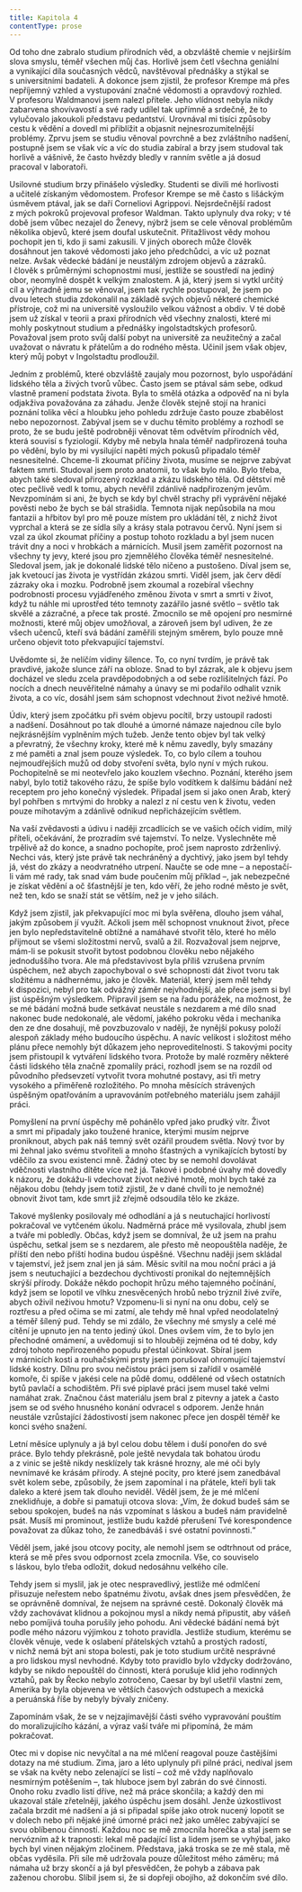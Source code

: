 ```yaml
---
title: Kapitola 4
contentType: prose
---
```


<section>

Od toho dne zabralo studium přírodních věd, a obzvláště chemie v nejširším slova smyslu, téměř všechen můj čas. Horlivě jsem četl všechna geniální a vynikající díla současných vědců, navštěvoval přednášky a stýkal se s universitními badateli. A dokonce jsem zjistil, že profesor Krempe má přes nepříjemný vzhled a vystupování značné vědomosti a opravdový rozhled. V profesoru Waldmanovi jsem nalezl přítele. Jeho vlídnost nebyla nikdy zabarvena shovívavostí a své rady udílel tak upřímně a srdečně, že to vylučovalo jakoukoli představu pedantství. Urovnával mi tisíci způsoby cestu k vědění a dovedl mi přiblížit a objasnit nejnesrozumitelnější problémy. Zprvu jsem se studiu věnoval povrchně a bez zvláštního nadšení, postupně jsem se však víc a víc do studia zabíral a brzy jsem studoval tak horlivě a vášnivě, že často hvězdy bledly v ranním světle a já dosud pracoval v laboratoři.

Usilovné studium brzy přinášelo výsledky. Studenti se divili mé horlivosti a učitelé získaným vědomostem. Profesor Krempe se mě často s lišáckým úsměvem ptával, jak se daří Corneliovi Agrippovi. Nejsrdečnější radost z mých pokroků projevoval profesor Waldman. Takto uplynuly dva roky; v té době jsem vůbec nezajel do Ženevy, nýbrž jsem se cele věnoval problémům několika objevů, které jsem doufal uskutečnit. Přitažlivost vědy mohou pochopit jen ti, kdo ji sami zakusili. V jiných oborech může člověk dosáhnout jen takové vědomosti jako jeho předchůdci, a víc už poznat nelze. Avšak vědecké bádání je neustálým zdrojem objevů a zázraků. I člověk s průměrnými schopnostmi musí, jestliže se soustředí na jediný obor, neomylně dospět k velkým znalostem. A já, který jsem si vytkl určitý cíl a výhradně jemu se věnoval, jsem tak rychle postupoval, že jsem po dvou letech studia zdokonalil na základě svých objevů některé chemické přístroje, což mi na universitě vysloužilo velkou vážnost a obdiv. V té době jsem už získal v teorii a praxi přírodních věd všechny znalosti, které mi mohly poskytnout studium a přednášky ingolstadtských profesorů. Považoval jsem proto svůj další pobyt na universitě za neužitečný a začal uvažovat o návratu k přátelům a do rodného města. Učinil jsem však objev, který můj pobyt v Ingolstadtu prodloužil.

Jedním z problémů, které obzvláště zaujaly mou pozornost, bylo uspořádání lidského těla a živých tvorů vůbec. Často jsem se ptával sám sebe, odkud vlastně pramení podstata života. Byla to smělá otázka a odpověď na ni byla odjakživa považována za záhadu. Jenže člověk stejně stojí na hranici poznání tolika věcí a hloubku jeho pohledu zdržuje často pouze zbabělost nebo nepozornost. Zabýval jsem se v duchu těmito problémy a rozhodl se proto, že se budu ještě podrobněji věnovat těm odvětvím přírodních věd, která souvisí s fyziologií. Kdyby mě nebyla hnala téměř nadpřirozená touha po vědění, bylo by mi vysilující napětí mých pokusů připadalo téměř nesnesitelné. Chceme-li zkoumat příčiny života, musíme se nejprve zabývat faktem smrti. Studoval jsem proto anatomii, to však bylo málo. Bylo třeba, abych také sledoval přirozený rozklad a zkázu lidského těla. Od dětství mě otec pečlivě vedl k tomu, abych nevěřil zdánlivě nadpřirozeným jevům. Nevzpomínám si ani, že bych se kdy byl chvěl strachy při vyprávění nějaké pověsti nebo že bych se bál strašidla. Temnota nijak nepůsobila na mou fantazii a hřbitov byl pro mě pouze místem pro ukládání těl, z nichž život vyprchal a která se ze sídla síly a krásy stala potravou červů. Nyní jsem si vzal za úkol zkoumat příčiny a postup tohoto rozkladu a byl jsem nucen trávit dny a noci v hrobkách a márnicích. Musil jsem zaměřit pozornost na všechny ty jevy, které jsou pro zjemnělého člověka téměř nesnesitelné. Sledoval jsem, jak je dokonalé lidské tělo ničeno a pustošeno. Díval jsem se, jak kvetoucí jas života je vystřídán zkázou smrti. Viděl jsem, jak červ dědí zázraky oka i mozku. Podrobně jsem zkoumal a rozebíral všechny podrobnosti procesu vyjádřeného změnou života v smrt a smrti v život, když tu náhle mi uprostřed této temnoty zazářilo jasné světlo – světlo tak skvělé a zázračné, a přece tak prosté. Zmocnilo se mě opojení pro nesmírné možnosti, které můj objev umožňoval, a zároveň jsem byl udiven, že ze všech učenců, kteří svá bádání zaměřili stejným směrem, bylo pouze mně určeno objevit toto překvapující tajemství.

Uvědomte si, že nelíčím vidiny šílence. To, co nyní tvrdím, je právě tak pravdivé, jakože slunce září na obloze. Snad to byl zázrak, ale k objevu jsem docházel ve sledu zcela pravděpodobných a od sebe rozlišitelných fází. Po nocích a dnech neuvěřitelné námahy a únavy se mi podařilo odhalit vznik života, a co víc, dosáhl jsem sám schopnost vdechnout život neživé hmotě.

Údiv, který jsem zpočátku při svém objevu pocítil, brzy ustoupil radosti a nadšení. Dosáhnout po tak dlouhé a úmorné námaze najednou cíle bylo nejkrásnějším vyplněním mých tužeb. Jenže tento objev byl tak velký a převratný, že všechny kroky, které mě k němu zavedly, byly smazány z mé paměti a znal jsem pouze výsledek. To, co bylo cílem a touhou nejmoudřejších mužů od doby stvoření světa, bylo nyní v mých rukou. Pochopitelně se mi neotevřelo jako kouzlem všechno. Poznání, kterého jsem nabyl, bylo totiž takového rázu, že spíše bylo vodítkem k dalšímu bádání než receptem pro jeho konečný výsledek. Připadal jsem si jako onen Arab, který byl pohřben s mrtvými do hrobky a nalezl z ní cestu ven k životu, veden pouze mihotavým a zdánlivě odnikud nepřicházejícím světlem.

Na vaší zvědavosti a údivu i naději zrcadlících se ve vašich očích vidím, milý příteli, očekávání, že prozradím své tajemství. To nelze. Vyslechněte mě trpělivě až do konce, a snadno pochopíte, proč jsem naprosto zdrženlivý. Nechci vás, který jste právě tak nechráněný a dychtivý, jako jsem byl tehdy já, vést do zkázy a neodvratného utrpení. Naučte se ode mne – a nepostačí-li vám mé rady, tak snad vám bude poučením můj příklad –, jak nebezpečné je získat vědění a oč šťastnější je ten, kdo věří, že jeho rodné město je svět, než ten, kdo se snaží stát se větším, než je v jeho silách.

Když jsem zjistil, jak překvapující moc mi byla svěřena, dlouho jsem váhal, jakým způsobem jí využít. Ačkoli jsem měl schopnost vnuknout život, přece jen bylo nepředstavitelně obtížné a namáhavé stvořit tělo, které ho mělo přijmout se všemi složitostmi nervů, svalů a žil. Rozvažoval jsem nejprve, mám-li se pokusit stvořit bytost podobnou člověku nebo nějakého jednoduššího tvora. Ale má představivost byla příliš vzrušena prvním úspěchem, než abych zapochyboval o své schopnosti dát život tvoru tak složitému a nádhernému, jako je člověk. Materiál, který jsem měl tehdy k dispozici, nebyl pro tak odvážný záměr nejvhodnější, ale přece jsem si byl jist úspěšným výsledkem. Připravil jsem se na řadu porážek, na možnost, že se mé bádání možná bude setkávat neustále s nezdarem a mé dílo snad nakonec bude nedokonalé, ale vědomí, jakého pokroku věda i mechanika den ze dne dosahují, mě povzbuzovalo v naději, že nynější pokusy položí alespoň základy mého budoucího úspěchu. A navíc velikost i složitost mého plánu přece nemohly být důkazem jeho neproveditelnosti. S takovými pocity jsem přistoupil k vytváření lidského tvora. Protože by malé rozměry některé části lidského těla značně zpomalily práci, rozhodl jsem se na rozdíl od původního předsevzetí vytvořit tvora mohutné postavy, asi tři metry vysokého a přiměřeně rozložitého. Po mnoha měsících strávených úspěšným opatřováním a upravováním potřebného materiálu jsem zahájil práci.

Pomyšlení na první úspěchy mě pohánělo vpřed jako prudký vítr. Život a smrt mi připadaly jako toužené hranice, kterými musím nejprve proniknout, abych pak náš temný svět ozářil proudem světla. Nový tvor by mi žehnal jako svému stvořiteli a mnoho šťastných a vynikajících bytostí by vděčilo za svou existenci mně. Žádný otec by se nemohl dovolávat vděčnosti vlastního dítěte více než já. Takové i podobné úvahy mě dovedly k názoru, že dokážu-li vdechovat život neživé hmotě, mohl bych také za nějakou dobu (tehdy jsem totiž zjistil, že v dané chvíli to je nemožné) obnovit život tam, kde smrt již zřejmě odsoudila tělo ke zkáze.

Takové myšlenky posilovaly mé odhodlání a já s neutuchající horlivostí pokračoval ve vytčeném úkolu. Nadměrná práce mě vysilovala, zhubl jsem a tváře mi pobledly. Občas, když jsem se domníval, že už jsem na prahu úspěchu, setkal jsem se s nezdarem, ale přesto mě neopouštěla naděje, že příští den nebo příští hodina budou úspěšné. Všechnu naději jsem skládal v tajemství, jež jsem znal jen já sám. Měsíc svítil na mou noční práci a já jsem s neutuchající a bezdechou dychtivostí pronikal do nejtemnějších skrýší přírody. Dokáže někdo pochopit hrůzu mého tajemného počínání, když jsem se lopotil ve vlhku znesvěcených hrobů nebo trýznil živé zvíře, abych oživil neživou hmotu? Vzpomenu-li si nyní na onu dobu, celý se roztřesu a před očima se mi zatmí, ale tehdy mě hnal vpřed neodolatelný a téměř šílený pud. Tehdy se mi zdálo, že všechny mé smysly a celé mé cítění je upnuto jen na tento jediný úkol. Dnes ovšem vím, že to bylo jen přechodné omámení, a uvědomuji si to hlouběji zejména od té doby, kdy zdroj tohoto nepřirozeného popudu přestal účinkovat. Sbíral jsem v márnicích kosti a rouhačskými prsty jsem porušoval ohromující tajemství lidské kostry. Dílnu pro svou nečistou práci jsem si zařídil v osamělé komoře, či spíše v jakési cele na půdě domu, oddělené od všech ostatních bytů pavlačí a schodištěm. Při své piplavé práci jsem musel také velmi namáhat zrak. Značnou část materiálu jsem bral z pitevny a jatek a často jsem se od svého hnusného konání odvracel s odporem. Jenže hnán neustále vzrůstající žádostivostí jsem nakonec přece jen dospěl téměř ke konci svého snažení.

Letní měsíce uplynuly a já byl celou dobu tělem i duší ponořen do své práce. Bylo tehdy překrásně, pole ještě nevydala tak bohatou úrodu a z vinic se ještě nikdy nesklízely tak krásné hrozny, ale mé oči byly nevnímavé ke krásám přírody. A stejné pocity, pro které jsem zanedbával svět kolem sebe, způsobily, že jsem zapomínal i na přátele, kteří byli tak daleko a které jsem tak dlouho neviděl. Věděl jsem, že je mé mlčení zneklidňuje, a dobře si pamatuji otcova slova: „Vím, že dokud budeš sám se sebou spokojen, budeš na nás vzpomínat s láskou a budeš nám pravidelně psát. Musíš mi prominout, jestliže budu každé přerušení Tvé korespondence považovat za důkaz toho, že zanedbáváš i své ostatní povinnosti.“

Věděl jsem, jaké jsou otcovy pocity, ale nemohl jsem se odtrhnout od práce, která se mě přes svou odpornost zcela zmocnila. Vše, co souviselo s láskou, bylo třeba odložit, dokud nedosáhnu velkého cíle.

Tehdy jsem si myslil, jak je otec nespravedlivý, jestliže mé odmlčení přisuzuje neřestem nebo špatnému životu, avšak dnes jsem přesvědčen, že se oprávněně domníval, že nejsem na správné cestě. Dokonalý člověk má vždy zachovávat klidnou a pokojnou mysl a nikdy nemá připustit, aby vášeň nebo pomíjivá touha porušily jeho pohodu. Ani vědecké bádání nemá být podle mého názoru výjimkou z tohoto pravidla. Jestliže studium, kterému se člověk věnuje, vede k oslabení přátelských vztahů a prostých radostí, v nichž nemá být ani stopa bolesti, pak je toto studium určitě nesprávné a pro lidskou mysl nevhodné. Kdyby toto pravidlo bylo vždycky dodržováno, kdyby se nikdo nepouštěl do činnosti, která porušuje klid jeho rodinných vztahů, pak by Řecko nebylo zotročeno, Caesar by byl ušetřil vlastní zem, Amerika by byla objevena ve větších časových odstupech a mexická a peruánská říše by nebyly bývaly zničeny.

Zapomínám však, že se v nejzajímavější části svého vypravování pouštím do moralizujícího kázání, a výraz vaší tváře mi připomíná, že mám pokračovat.

Otec mi v dopise nic nevyčítal a na mé mlčení reagoval pouze častějšími dotazy na mé studium. Zima, jaro a léto uplynuly při pil­né práci, nedíval jsem se však na květy nebo zelenající se listí – což mě vždy naplňovalo nesmírným potěšením –, tak hluboce jsem byl zabrán do své činnosti. Onoho roku zvadlo listí dříve, než má práce skončila; a každý den mi ukazoval stále zřetelněji, jakého úspěchu jsem dosáhl. Jenže úzkostlivost začala brzdit mé nadšení a já si připadal spíše jako otrok nucený lopotit se v dolech nebo při nějaké jiné úmorné práci než jako umělec zabývající se svou oblíbenou činností. Každou noc se mě zmocnila horečka a stal jsem se nervózním až k trapnosti: lekal mě padající list a lidem jsem se vyhýbal, jako bych byl vinen nějakým zločinem. Představa, jaká troska se ze mě stala, mě občas vyděsila. Při síle mě udržovala pouze důležitost mého záměru; má námaha už brzy skončí a já byl přesvědčen, že pohyb a zábava pak zaženou chorobu. Slíbil jsem si, že si dopřeji obojího, až dokončím své dílo.

</section>
